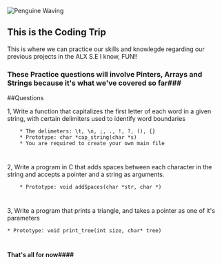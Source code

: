 ![Penguine Waving](https://media.tenor.com/kNq-zi8X4VoAAAAM/hey-friend-penguin.gif)

## This is the Coding Trip
This is where we can practice our skills and knowlegde regarding our previous projects in the ALX S.E
I know, FUN!!


### These Practice questions will involve Pinters, Arrays and Strings because it's what we've covered so far###

##Questions


1, Write a function that capitalizes the first letter of each word in a given string, with certain delimiters used to identify word boundaries

        * The delimeters: \t, \n, ;, ., !, ?, (), {}
        * Prototype: char *cap_string(char *s)
        * You are required to create your own main file
#
#
#

2, Write a program in C that adds spaces between each character in the string and accepts a pointer and a string as arguments.

        * Prototype: void addSpaces(char *str, char *)
#
#
#
#

3, Write a program that prints a triangle, and takes a pointer as one of it's parameters
	
	* Prototype: void print_tree(int size, char* tree)
#
#
#
#### That's all for now####
